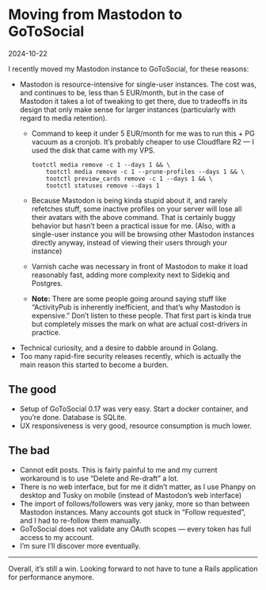 Moving from Mastodon to GoToSocial
==================================

<time id=post-date>2024-10-22</time>

I recently moved my Mastodon instance to GoToSocial, for these reasons:

- Mastodon is resource-intensive for single-user instances. The cost was, and continues to be, less than 5 EUR/month, but in the case of Mastodon it takes a lot of tweaking to get there, due to tradeoffs in its design that only make sense for larger instances (particularly with regard to media retention).
    - Command to keep it under 5 EUR/month for me was to run this + PG vacuum as a cronjob. It’s probably cheaper to use Cloudflare R2 — I used the disk that came with my VPS.
    
      ```{.sourceCode .bash}
      tootctl media remove -c 1 --days 1 && \
          tootctl media remove -c 1 --prune-profiles --days 1 && \
          tootctl preview_cards remove -c 1 --days 1 && \
          tootctl statuses remove --days 1
      ```
    
    - Because Mastodon is being kinda stupid about it, and rarely refetches stuff, some inactive profiles on your server will lose all their avatars with the above command. That is certainly buggy behavior but hasn’t been a practical issue for me. (Also, with a single-user instance you will be browsing other Mastodon instances directly anyway, instead of viewing their users through your instance)
    - Varnish cache was necessary in front of Mastodon to make it load reasonably fast, adding more complexity next to Sidekiq and Postgres.
    - **Note:** There are some people going around saying stuff like “ActivityPub is inherently inefficient, and that’s why Mastodon is expensive.” Don’t listen to these people. That first part is kinda true but completely misses the mark on what are actual cost-drivers in practice.
- Technical curiosity, and a desire to dabble around in Golang.
- Too many rapid-fire security releases recently, which is actually the main reason this started to become a burden.

## The good

- Setup of GoToSocial 0.17 was very easy. Start a docker container, and you’re done. Database is SQLite.
- UX responsiveness is very good, resource consumption is much lower.

## The bad

- Cannot edit posts. This is fairly painful to me and my current workaround is to use “Delete and Re-draft” a lot.
- There is no web interface, but for me it didn’t matter, as I use Phanpy on desktop and Tusky on mobile (instead of Mastodon’s web interface)
- The import of follows/followers was very janky, more so than between Mastodon instances. Many accounts got stuck in “Follow requested”, and I had to re-follow them manually.
- GoToSocial does not validate any OAuth scopes — every token has full access to my account.
- I’m sure I’ll discover more eventually.

---

Overall, it’s still a win. Looking forward to not have to tune a Rails application for performance anymore.
